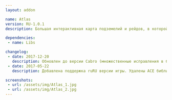 ```yaml
---
layout: addon

name: Atlas
version: RU-1.0.1
description: Большая интерактивная карта подземелий и рейдов, в которой есть пометки по боссам. Уже включает в себя AtlasLoot и AtlasQuest!

dependencies:
 - name: Libs

changelog:
 - date: 2017-12-20
   description: Обновлен до версии Cabro (множественные исправления в базе данных, добавлены мировые редкие предметы)<br>Очистка кода<br>Разделение модулей
 - date: 2017-05-22
   description: Добавлена поддержка ruRU версии игры. Удалены ACE библиотеки. Добавлена зависимость от !Libs.

screenshots:
 - url: /assets/img/Atlas_1.jpg
 - url: /assets/img/Atlas_2.jpg
---
```

